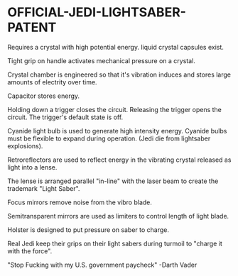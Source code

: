 # OFFICIAL-JEDI-LIGHTSABER-PATENT

Requires a crystal with high potential energy. liquid crystal capsules exist.

Tight grip on handle activates mechanical pressure on a crystal.

Crystal chamber is engineered so that it's vibration induces and stores large amounts of electrity over time.

Capacitor stores energy.

Holding down a trigger closes the circuit. Releasing the trigger opens the circuit. The trigger's default state is off.

Cyanide light bulb is used to generate high intensity energy. Cyanide bulbs must be flexible to expand during operation. (Jedi die from lightsaber explosions).

Retroreflectors are used to reflect energy in the vibrating crystal released as light into a lense.

The lense is arranged parallel "in-line" with the laser beam to create the trademark "Light Saber".

Focus mirrors remove noise from the vibro blade.

Semitransparent mirrors are used as limiters to control length of light blade.

Holster is designed to put pressure on saber to charge.

Real Jedi keep their grips on their light sabers during turmoil to "charge it with the force".

"Stop Fucking with my U.S. government paycheck" -Darth Vader

